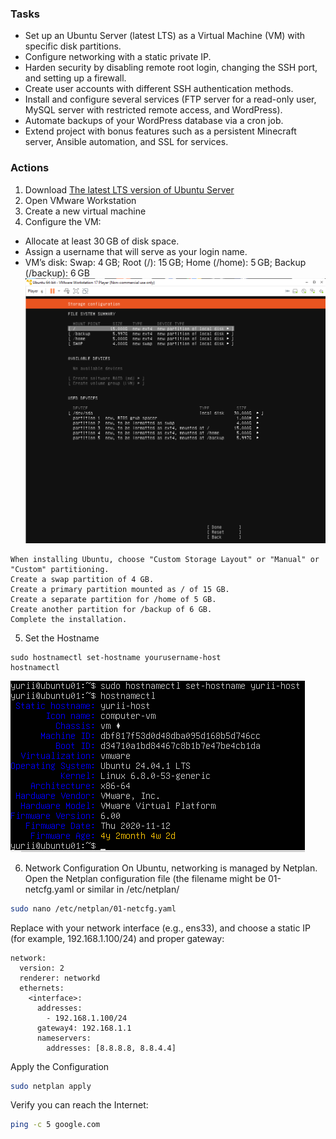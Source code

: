 ### Tasks
- Set up an Ubuntu Server (latest LTS) as a Virtual Machine (VM) with specific disk partitions.
- Configure networking with a static private IP.
- Harden security by disabling remote root login, changing the SSH port, and setting up a firewall.
- Create user accounts with different SSH authentication methods.
- Install and configure several services (FTP server for a read-only user, MySQL server with restricted remote access, and WordPress).
- Automate backups of your WordPress database via a cron job.
- Extend project with bonus features such as a persistent Minecraft server, Ansible automation, and SSL for services.

### Actions
1. Download [The latest LTS version of Ubuntu Server](https://ubuntu.com/download/server)
2. Open VMware Workstation
3. Create a new virtual machine
4. Configure the VM:
- Allocate at least 30 GB of disk space.
- Assign a username that will serve as your login name.
- VM’s disk: Swap: 4 GB; Root (/): 15 GB; Home (/home): 5 GB; Backup (/backup): 6 GB
![image](https://github.com/Pomog/deep-in-system/blob/main/partition.png)
```
When installing Ubuntu, choose "Custom Storage Layout" or "Manual" or "Custom" partitioning.
Create a swap partition of 4 GB.
Create a primary partition mounted as / of 15 GB.
Create a separate partition for /home of 5 GB.
Create another partition for /backup of 6 GB.
Complete the installation.
```
5. Set the Hostname
```
sudo hostnamectl set-hostname yourusername-host
hostnamectl
```
![image](https://github.com/Pomog/deep-in-system/blob/main/hostname.png)

6. Network Configuration
On Ubuntu, networking is managed by Netplan. Open the Netplan configuration file (the filename might be 01-netcfg.yaml or similar in /etc/netplan/
```bash
sudo nano /etc/netplan/01-netcfg.yaml
```
Replace <interface> with your network interface (e.g., ens33), and choose a static IP (for example, 192.168.1.100/24) and proper gateway:
```
network:
  version: 2
  renderer: networkd
  ethernets:
    <interface>:
      addresses:
        - 192.168.1.100/24
      gateway4: 192.168.1.1
      nameservers:
        addresses: [8.8.8.8, 8.8.4.4]
```
Apply the Configuration
```bash
sudo netplan apply
```
Verify you can reach the Internet:
```bash
ping -c 5 google.com
```


